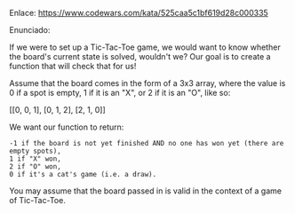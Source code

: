 Enlace: https://www.codewars.com/kata/525caa5c1bf619d28c000335

Enunciado:

If we were to set up a Tic-Tac-Toe game, we would want to know whether the board's current state is solved, wouldn't we? Our goal is to create a function that will check that for us!

Assume that the board comes in the form of a 3x3 array, where the value is 0 if a spot is empty, 1 if it is an "X", or 2 if it is an "O", like so:

[[0, 0, 1],
 [0, 1, 2],
 [2, 1, 0]]

We want our function to return:

    -1 if the board is not yet finished AND no one has won yet (there are empty spots),
    1 if "X" won,
    2 if "O" won,
    0 if it's a cat's game (i.e. a draw).

You may assume that the board passed in is valid in the context of a game of Tic-Tac-Toe.